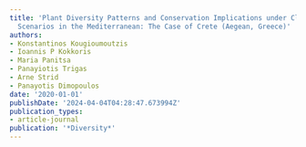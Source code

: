 ```yaml
---
title: 'Plant Diversity Patterns and Conservation Implications under Climate-Change
  Scenarios in the Mediterranean: The Case of Crete (Aegean, Greece)'
authors:
- Konstantinos Kougioumoutzis
- Ioannis P Kokkoris
- Maria Panitsa
- Panayiotis Trigas
- Arne Strid
- Panayotis Dimopoulos
date: '2020-01-01'
publishDate: '2024-04-04T04:28:47.673994Z'
publication_types:
- article-journal
publication: '*Diversity*'
---
```

